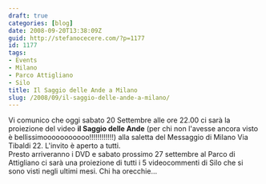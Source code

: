 ```yaml
---
draft: true
categories: [blog]
date: 2008-09-20T13:38:09Z
guid: http://stefanocecere.com/?p=1177
id: 1177
tags:
- Events
- Milano
- Parco Attigliano
- Silo
title: Il Saggio delle Ande a Milano
slug: /2008/09/il-saggio-delle-ande-a-milano/
---
```


<div>
  Vi comunico che oggi sabato 20 Settembre alle ore 22.00 ci sarà la proiezione del video <strong>il Saggio delle Ande</strong> (per chi non l'avesse ancora visto è bellissimooooooooooo!!!!!!!!!!!!) alla saletta del Messaggio di Milano Via Tibaldi 22. L'invito è aperto a tutti.
</div>

<div>
  Presto arriveranno i DVD e sabato prossimo 27 settembre al Parco di Attigliano ci sarà una proiezione di tutti i 5 videocommenti di Silo che si sono visti negli ultimi mesi. Chi ha orecchie…
</div>